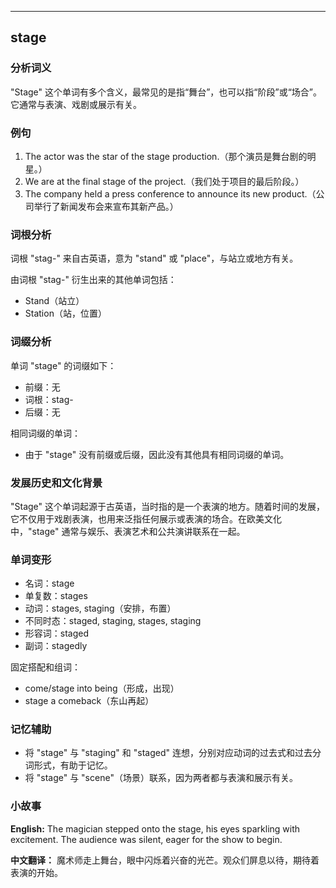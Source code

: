 
---------------
## stage
### 分析词义
"Stage" 这个单词有多个含义，最常见的是指“舞台”，也可以指“阶段”或“场合”。它通常与表演、戏剧或展示有关。

### 例句
1. The actor was the star of the stage production.（那个演员是舞台剧的明星。）
2. We are at the final stage of the project.（我们处于项目的最后阶段。）
3. The company held a press conference to announce its new product.（公司举行了新闻发布会来宣布其新产品。）

### 词根分析
词根 "stag-" 来自古英语，意为 "stand" 或 "place"，与站立或地方有关。

由词根 "stag-" 衍生出来的其他单词包括：
- Stand（站立）
- Station（站，位置）

### 词缀分析
单词 "stage" 的词缀如下：
- 前缀：无
- 词根：stag-
- 后缀：无

相同词缀的单词：
- 由于 "stage" 没有前缀或后缀，因此没有其他具有相同词缀的单词。

### 发展历史和文化背景
"Stage" 这个单词起源于古英语，当时指的是一个表演的地方。随着时间的发展，它不仅用于戏剧表演，也用来泛指任何展示或表演的场合。在欧美文化中，"stage" 通常与娱乐、表演艺术和公共演讲联系在一起。

### 单词变形
- 名词：stage
- 单复数：stages
- 动词：stages, staging（安排，布置）
- 不同时态：staged, staging, stages, staging
- 形容词：staged
- 副词：stagedly

固定搭配和组词：
- come/stage into being（形成，出现）
- stage a comeback（东山再起）

### 记忆辅助
- 将 "stage" 与 "staging" 和 "staged" 连想，分别对应动词的过去式和过去分词形式，有助于记忆。
- 将 "stage" 与 "scene"（场景）联系，因为两者都与表演和展示有关。

### 小故事
**English:**
The magician stepped onto the stage, his eyes sparkling with excitement. The audience was silent, eager for the show to begin.

**中文翻译：**
魔术师走上舞台，眼中闪烁着兴奋的光芒。观众们屏息以待，期待着表演的开始。

